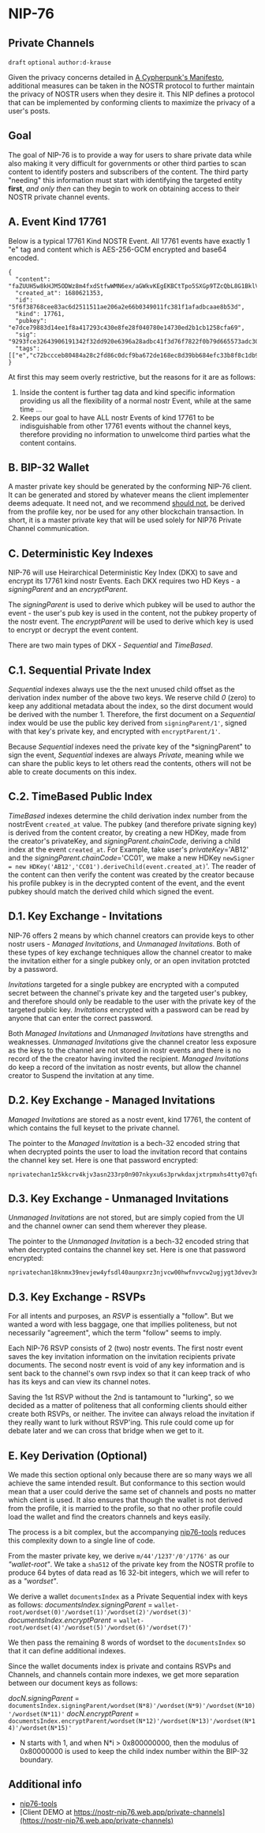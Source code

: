 NIP-76
======

Private Channels
-------------------------------

`draft` `optional` `author:d-krause`

Given the privacy concerns detailed in [A Cypherpunk's Manifesto](https://nakamotoinstitute.org/cypherpunk-manifesto/), additional measures can be taken in the NOSTR protocol to further maintain the privacy of NOSTR users when they desire it. This NIP defines a protocol that can be implemented by conforming clients to maximize the privacy of a user's posts.

## Goal
The goal of NIP-76 is to provide a way for users to share private data while also making it very difficult for governments or other third parties to scan content to identify posters and subscribers of the content.  The third party "needing" this information must start with identifying the targeted entity **first**, *and only then* can they begin to work on obtaining access to their NOSTR private channel events.

## A. Event Kind 17761
Below is a typical 17761 Kind NOSTR Event.   All 17761 events have exactly 1 "e" tag and content which is AES-256-GCM encrypted and base64 encoded.
```
{
  "content": "faZUUH5w8kHJM5ODWz8m4fxdStfwWMN6ex/aGWkvKEgEKBCtTpo5SXGp9TZcQbL8G1BklVRVkZa2+eehbzlAmCe2VocwAAhTGeBzuTAmePoSWXHsLwzCHcTYZLazgrHiAy/+aSdu0bHs5sJaY2nzlz20/YFe75f5/g6oerNinrpkgKuaCWLH1jGza7y1+tmbIuB4y/w10mamxHlNLixg/mg=",
  "created_at": 1680621353,
  "id": "5f6f38768cee83ac6d2511511ae206a2e66b0349011fc381f1afadbcaae8b53d",
  "kind": 17761,
  "pubkey": "e7dce79883d14ee1f8a417293c430e8fe28f040780e14730ed2b1cb1258cfa69",
  "sig": "9293fce32643906191342f32dd920e6396a28adbc41f3d76f7822f0b79d665573adc30a9cc10eb38905e4829eb17e59f6b75b8ef39b05fe7a63423af0a497f9a",
  "tags": [["e","c72bccceb80484a28c2fd86c0dcf9ba672de168ec8d39bb684efc33b8f8c1db9"]]
}
```
At first this may seem overly restrictive, but the reasons for it are as follows:
1. Inside the content is further tag data and kind specific information providing us all the flexibility of a normal nostr Event, while at the same time ...
1. Keeps our goal to have ALL nostr Events of kind 17761 to be indisguishable from other 17761 events without the channel keys, therefore providing no information to unwelcome third parties what the content contains.
## B. BIP-32 Wallet
A master private key should be generated by the conforming NIP-76 client.   It can be generated and stored by whatever means the client implementer deems adequate.  It need not, and we recommend <u>should not</u>, be derived from the profile key, nor be used for any other blockchain transaction.   In short, it is a master private key that will be used solely for NIP76 Private Channel communication.

## C. Deterministic Key Indexes
NIP-76 will use Heirarchical Deterministic Key Index (DKX) to save and encrypt its 17761 kind nostr Events.  Each DKX requires two HD Keys - a *signingParent* and an *encryptParent*.  

The *signingParent* is used to derive which pubkey will be used to author the event - the user's pub key is used in the content, not the pubkey property of the nostr event. The *encryptParent* will be used to derive which key is used to encrypt or decrypt the event content.

There are two main types of DKX - *Sequential* and *TimeBased*.  

## C.1. Sequential Private Index
 *Sequential* indexes always use the the next unused child offset as the derivation index number of the above two keys.  We reserve child *0* (zero) to keep any additional metadata about the index, so the dirst document would be derived with the number 1.  Therefore, the first document on a *Sequential* index would be use the public key derived from `signingParent/1'`, signed with that key's private key, and encrypted with `encryptParent/1'`.

 Because  *Sequential* indexes need the private key of the *signingParent" to sign the event, *Sequential* indexes are always *Private*, meaning while we can share the public keys to let others read the contents, others will not be able to create documents on this index.

## C.2. TimeBased Public Index
 *TimeBased* indexes determine the child derivation index number from the nostrEvent `created_at` value.  The pubkey (and therefore private signing key) is derived from the content creator, by creating a new HDKey, made from the creator's privateKey, and *signingParent.chainCode*, deriving a child index at the event `created_at`.  For Example, take user's *privateKey*='AB12' and the *signingParent.chainCode*='CC01', we make a new HDKey `newSigner = new HDKey('AB12','CC01').deriveChild(event.created_at)`'.  The reader of the content can then verify the content was created by the creator because his profile pubkey is in the decrypted content of the event, and the event pubkey should match the derived child which signed the event.
## D.1. Key Exchange - Invitations
NIP-76 offers 2 means by which channel creators can provide keys to other nostr users - *Managed Invitations*, and *Unmanaged Invitations*.  Both of these types of key exchange techniques allow the channel creator to make the invitation either for a single pubkey only, or an open invitation protcted by a password.

*Invitations* targeted for a single pubkey are encrypted with a computed secret between the channel's private key and the targeted user's pubkey, and therefore should only be readable to the user with the private key of the targeted public key.  *Invitations* encrypted with a password can be read by anyone that can enter the correct password.

Both *Managed Invitations* and *Unmanaged Invitations* have strengths and weaknesses.  *Unmanaged Invitations* 
give the channel creator less exposure as the keys to the channel are not stored in nostr events and there is no record of the the creator having invited the recipient.   *Managed Invitations* do keep a record of the invitation as nostr events, but allow the channel creator to Suspend the invitation at any time.


## D.2. Key Exchange - Managed Invitations
*Managed Invitations* are stored as a nostr event, kind 17761, the content of which contains the full keyset to the private channel.

The pointer to the *Managed Invitation* is a bech-32 encoded string that when decrypted points the user to load the invitation record that contains the channel key set.  Here is one that password encrypted:
```
nprivatechan1z5kkcrv4kjv3asn233rp0n907nkyxu6s3prwkdaxjxtrpmxhs4tty07qfuunsq7gvve6c2cah86u5u244xw2mvyxtyzesv4qlhzjyap3zqnmy2nqqkja0u7sfz0kgpel8x8e9cu6qkak5wzjnq0s9fs7kwt2yk679m3ljr
```

## D.3. Key Exchange - Unmanaged Invitations
*Unmanaged Invitations* are not stored, but are simply copied from the UI and the channel owner can send them wherever they please.

The pointer to the *Unmanaged Invitation* is a bech-32 encoded string that when decrypted contains the channel key set.  Here is one that password encrypted:
```
nprivatechan18knmx39nevjew4yfsdl40aunpxrz3njvcw00hwfnvvcw2ugjygt3dvev3nrzkjfktj9j6ww4tnxl39z845v3lk450n7eax9dwmar90zs4axydc204700avpqsqpz47jj63yf2c5e6a4rt6f0pwms4rz5ma6s0unzg34z873eld6wxf8dnkdjx56e74atnhvvp0n2a7femphmaxjazhmxyd2tzcp9xhveflmp7qkukupavljry7pwesqu85w9qd3u79uv3tsynt30v
```

## D.3. Key Exchange - RSVPs
For all intents and purposes, an *RSVP* is essentially a "follow".   But we wanted a word with less baggage, one that impllies politeness, but not necessarily "agreement", which the term  "follow" seems to imply.

Each NIP-76 RSVP consists of 2 (two) nostr events.   The first nostr event saves the key invitation information on the invitation recipients private documents.   The second nostr event is void of any key information and is sent back to the channel's own rsvp index so that it can keep track of who has its keys and can view its channel notes.

Saving the 1st RSVP without the 2nd is tantamount to "lurking", so we decided as a matter of politeness that all conforming clients should either create both RSVPs, or neither.  The invitee can always reload the invitation if they really want to lurk without RSVP'ing.   This rule could come up for debate later and we can cross that bridge when we get to it.

## E. Key Derivation (Optional)
We made this section optional only because there are so many ways we all achieve the same intended result.  But conformance to this section would mean that a user could derive the same set of channels and posts no matter which client is used.  It also ensures that though the wallet is not derived from the profile, it is married to the profile, so that no other profile could load the wallet and find the creators channels and keys easily.

The process is a bit complex, but the accompanying [nip76-tools](https://github.com/d-krause/animiq-nip76-tools) reduces this complexity down to a single line of code.

From the master private key, we derive `m/44'/1237'/0'/1776'` as our *"wallet-root"*.  We take a `sha512` of the private key from the NOSTR profile to produce 64 bytes of data read as 16 32-bit integers, which we will refer to as a *"wordset"*. 

We derive a wallet `documentsIndex` as a Private Sequential index with keys as follows:
*documentsIndex.signingParent* = `wallet-root/wordset(0)'/wordset(1)'/wordset(2)'/wordset(3)'`
*documentsIndex.encryptParent* = `wallet-root/wordset(4)'/wordset(5)'/wordset(6)'/wordset(7)'`

We then pass the remaining 8 words of wordset to the `documentsIndex` so that it can define additional indexes.

Since the wallet documents index is private and contains RSVPs and Channels, and channels contain more indexes, we get more separation between our document keys as follows:

*docN.signingParent* = 
`documentsIndex.signingParent/wordset(N*8)'/wordset(N*9)'/wordset(N*10)'/wordset(N*11)'`
*docN.encryptParent* = 
`documentsIndex.encryptParent/wordset(N*12)'/wordset(N*13)'/wordset(N*14)'/wordset(N*15)'`

* N starts with 1, and when N*i > 0x800000000, then the modulus of 0x80000000 is used to keep the child index number within the BIP-32 boundary.

Additional info
---------------

- [nip76-tools](https://github.com/d-krause/animiq-nip76-tools)
- [Client DEMO at https://nostr-nip76.web.app/private-channels](https://nostr-nip76.web.app/private-channels)